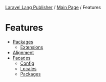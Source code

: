 [Laravel Lang Publisher][link_source] / [Main Page](../index.md) / Features

# Features

* [Packages](packages/index.md)
    * [Extensions](packages/extensions.md)
* [Alignment](alignment.md)
* [Facades](facades.md)
    * [Config](facades.md#config)
    * [Locales](facades.md#locales)
    * [Packages](facades.md#packages)

[link_source]:  https://github.com/andrey-helldar/laravel-lang-publisher
